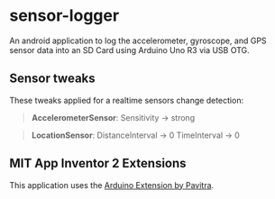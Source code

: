 # sensor-logger
An android application to log the accelerometer, gyroscope, and GPS sensor data into an SD Card using Arduino Uno R3 via USB OTG.

## Sensor tweaks
These tweaks applied for a realtime sensors change detection:

>**AccelerometerSensor**:
>Sensitivity -> strong

>**LocationSensor**: 
>DistanceInterval -> 0
>TimeInterval -> 0

## MIT App Inventor 2 Extensions
This application uses the [Arduino Extension by Pavitra](http://extensiondirectory.com/tools/arduino-extension.html).
